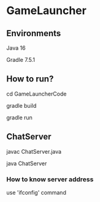 # GameLauncher

## Environments

Java 16

Gradle 7.5.1

## How to run?
cd GameLauncherCode

gradle build

gradle run

## ChatServer
javac ChatServer.java

java ChatServer

### How to know server address
use 'ifconfig' command
